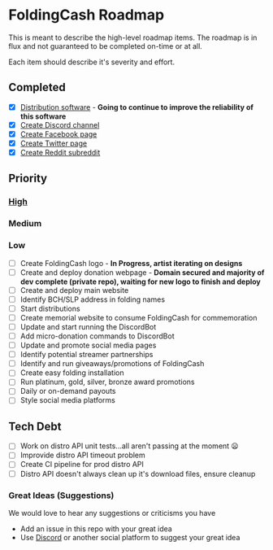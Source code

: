 # FoldingCash Roadmap

This is meant to describe the high-level roadmap items. The roadmap is in flux and not guaranteed to be completed on-time or at all.

Each item should describe it's severity and effort.

## Completed

- [X] [Distribution software](https://github.com/foldingcash/distro) - **Going to continue to improve the reliability of this software**
- [X] [Create Discord channel](https://discord.gg/HU3YeXQ)
- [X] [Create Facebook page](https://www.facebook.com/FoldingCash)
- [X] [Create Twitter page](https://twitter.com/FoldingCash)
- [X] [Create Reddit subreddit](https://reddit.com/r/FoldingCash)

## Priority

### [High](HighPriority.md)

### Medium

### Low

- [ ] Create FoldingCash logo - **In Progress, artist iterating on designs**
- [ ] Create and deploy donation webpage - **Domain secured and majority of dev complete (private repo), waiting for new logo to finish and deploy**
- [ ] Create and deploy main website
- [ ] Identify BCH/SLP address in folding names
- [ ] Start distributions
- [ ] Create memorial website to consume FoldingCash for commemoration
- [ ] Update and start running the DiscordBot
- [ ] Add micro-donation commands to DiscordBot
- [ ] Update and promote social media pages
- [ ] Identify potential streamer partnerships
- [ ] Identify and run giveaways/promotions of FoldingCash
- [ ] Create easy folding installation
- [ ] Run platinum, gold, silver, bronze award promotions
- [ ] Daily or on-demand payouts
- [ ] Style social media platforms

## Tech Debt

- [ ] Work on distro API unit tests...all aren't passing at the moment :frowning:
- [ ] Improvide distro API timeout problem
- [ ] Create CI pipeline for prod distro API
- [ ] Distro API doesn't always clean up it's download files, ensure cleanup

### Great Ideas (Suggestions)

We would love to hear any suggestions or criticisms you have

- Add an issue in this repo with your great idea
- Use [Discord](https://discord.gg/HU3YeXQ) or another social platform to suggest your great idea
